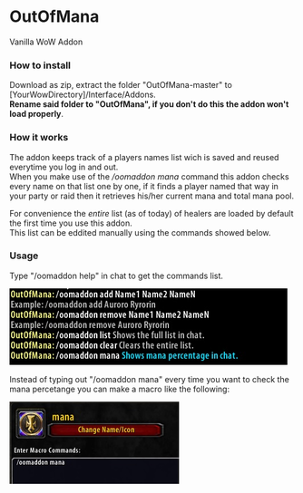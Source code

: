 # OutOfMana
Vanilla WoW Addon

### How to install ###

Download as zip, extract the folder "OutOfMana-master" to [YourWowDirectory]/Interface/Addons.  
**Rename said folder to "OutOfMana", if you don't do this the addon won't load properly**.


### How it works ###

The addon keeps track of a players names list wich is saved and reused everytime you log in and out.  
When you make use of the */oomaddon mana* command this addon checks every name on that list one by one, if it finds a player named that way in your party or raid then it retrieves his/her current mana and total mana pool.  

For convenience the *entire* list (as of today) of <Intoxicated> healers are loaded by default the first time you use this addon.  
This list can be eddited manually using the commands showed below.  

### Usage ###

Type "/oomaddon help" in chat to get the commands list.

![Help](help.jpg)

Instead of typing out "/oomaddon mana" every time you want to check the mana percetange you can make a macro like the following:

![Macro](macro.jpg)
